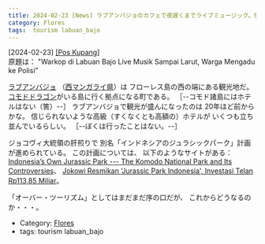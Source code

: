 ```yaml
---
title: 2024-02-23 [News] ラブアンバジョのカフェで夜遅くまでライブミュージック。住民が警察に苦情 ---オーバーツーリズムがフローレス島にやってきた
category: Flores
tags:  tourism labuan_bajo
---
```


[2024-02-23] [[Pos Kupang]](https://kupang.tribunnews.com/2024/02/22/warkop-di-labuan-bajo-live-musik-sampai-larut-warga-mengadu-ke-polis)  
 原題は： "Warkop di 
Labuan Bajo Live Musik Sampai Larut, 
Warga Mengadu ke Polisi"

 [ラブアンバジョ](https://ja.wikipedia.org/wiki/%E3%83%A9%E3%83%96%E3%83%8F%E3%83%B3%E3%83%90%E3%82%B8%E3%83%A7)
（[西マンガライ県](https://id.wikipedia.org/wiki/Kabupaten_Manggarai_Barat)）は
フローレス島の西の端にある観光地だ。
[コモドドラゴン](https://ja.wikipedia.org/wiki/%E3%82%B3%E3%83%A2%E3%83%89%E3%82%AA%E3%82%AA%E3%83%88%E3%82%AB%E3%82%B2)がいる島に行く拠点になる町である。
［--コモド諸島にはホテルはない（筈）--］
ラブアンバジョで観光が盛んになったのは
20年ほど前からかな。
信じられないような高級（すくなくとも高額の）ホテルが
いくつも立ち並んでいるらしい。
［--ぼくは行ったことはない。--］

 ジョコヴィ大統領の肝煎りで
別名「インドネシアのジュラシックパーク」計画が進められている。
この計画については、
以下のようなサイトがある：
[Indonesia’s Own Jurassic Park --- The Komodo National Park and Its Controversies](https://moderndiplomacy.eu/2022/03/28/indonesias-own-jurassic-park-the-komodo-national-park-and-its-controversies/)、
[Jokowi Resmikan 'Jurassic Park Indonesia', Investasi Telan Rp113,85 Miliar](https://ekonomi.bisnis.com/read/20220721/45/1557737/jokowi-resmikan-jurassic-park-indonesia-investasi-telan-rp11385-miliar)。

 「オーバー・ツーリズム」としてはまだまだ序の口だが、
これからどうなるのか・・・。

- Category: [Flores](https://merapano.github.io/categories.html#Flores)
- tags:  tourism labuan_bajo

